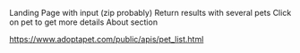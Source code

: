 Landing Page with input (zip probably)
Return results with several pets
Click on pet to get more details
About section

https://www.adoptapet.com/public/apis/pet_list.html